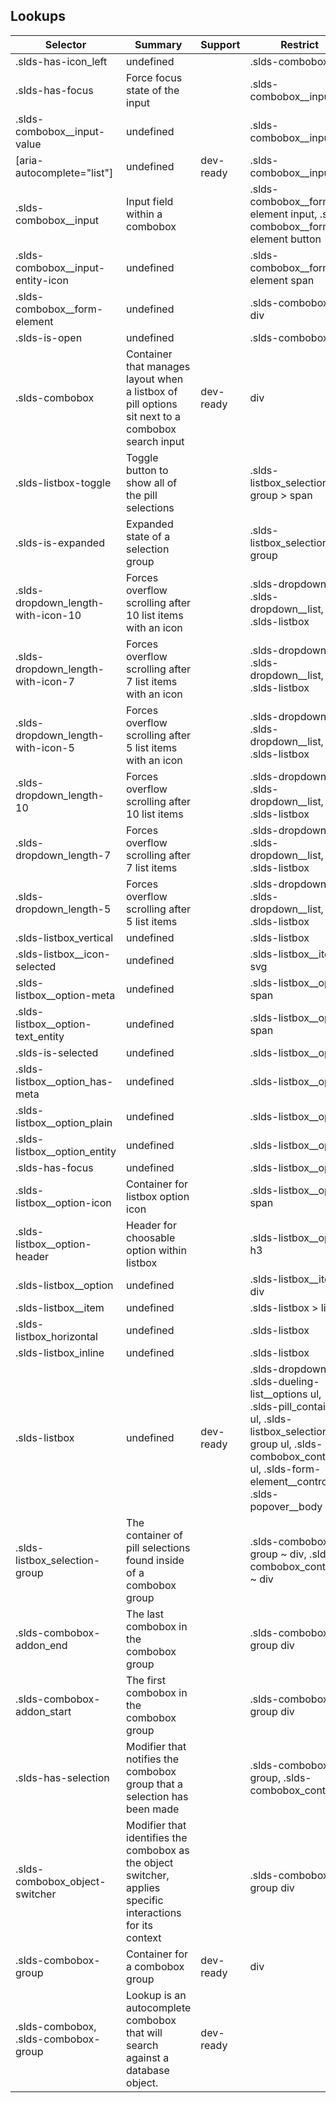 

## Lookups

| Selector | Summary | Support | Restrict | Variant | Modifier |
|-------|-------|-------|-------|-------|-------|
| .slds-has-icon_left | undefined |   | .slds-combobox |   |   |
| .slds-has-focus | Force focus state of the input |   | .slds-combobox__input |   |   |
| .slds-combobox__input-value | undefined |   | .slds-combobox__input |   |   |
| [aria-autocomplete="list"] | undefined | dev-ready | .slds-combobox__input | true |   |
| .slds-combobox__input | Input field within a combobox |   | .slds-combobox__form-element input, .slds-combobox__form-element button |   |   |
| .slds-combobox__input-entity-icon | undefined |   | .slds-combobox__form-element span |   |   |
| .slds-combobox__form-element | undefined |   | .slds-combobox > div |   |   |
| .slds-is-open | undefined |   | .slds-combobox |   | true |
| .slds-combobox | Container that manages layout when a listbox of pill options sit next to a combobox search input | dev-ready | div | true |   |
| .slds-listbox-toggle | Toggle button to show all of the pill selections |   | .slds-listbox_selection-group > span |   |   |
| .slds-is-expanded | Expanded state of a selection group |   | .slds-listbox_selection-group |   |   |
| .slds-dropdown_length-with-icon-10 | Forces overflow scrolling after 10 list items with an icon |   | .slds-dropdown, .slds-dropdown__list, .slds-listbox |   | true |
| .slds-dropdown_length-with-icon-7 | Forces overflow scrolling after 7 list items with an icon |   | .slds-dropdown, .slds-dropdown__list, .slds-listbox |   | true |
| .slds-dropdown_length-with-icon-5 | Forces overflow scrolling after 5 list items with an icon |   | .slds-dropdown, .slds-dropdown__list, .slds-listbox |   | true |
| .slds-dropdown_length-10 | Forces overflow scrolling after 10 list items |   | .slds-dropdown, .slds-dropdown__list, .slds-listbox |   | true |
| .slds-dropdown_length-7 | Forces overflow scrolling after 7 list items |   | .slds-dropdown, .slds-dropdown__list, .slds-listbox |   | true |
| .slds-dropdown_length-5 | Forces overflow scrolling after 5 list items |   | .slds-dropdown, .slds-dropdown__list, .slds-listbox |   | true |
| .slds-listbox_vertical | undefined |   | .slds-listbox |   | true |
| .slds-listbox__icon-selected | undefined |   | .slds-listbox__item svg |   |   |
| .slds-listbox__option-meta | undefined |   | .slds-listbox__option span |   |   |
| .slds-listbox__option-text_entity | undefined |   | .slds-listbox__option span |   |   |
| .slds-is-selected | undefined |   | .slds-listbox__option |   | true |
| .slds-listbox__option_has-meta | undefined |   | .slds-listbox__option |   |   |
| .slds-listbox__option_plain | undefined |   | .slds-listbox__option |   |   |
| .slds-listbox__option_entity | undefined |   | .slds-listbox__option |   |   |
| .slds-has-focus | undefined |   | .slds-listbox__option |   | true |
| .slds-listbox__option-icon | Container for listbox option icon |   | .slds-listbox__option span |   |   |
| .slds-listbox__option-header | Header for choosable option within listbox |   | .slds-listbox__option h3 |   |   |
| .slds-listbox__option | undefined |   | .slds-listbox__item > div |   |   |
| .slds-listbox__item | undefined |   | .slds-listbox > li |   |   |
| .slds-listbox_horizontal | undefined |   | .slds-listbox |   | true |
| .slds-listbox_inline | undefined |   | .slds-listbox |   | true |
| .slds-listbox | undefined | dev-ready | .slds-dropdown ul, .slds-dueling-list__options ul, .slds-pill_container ul, .slds-listbox_selection-group ul, .slds-combobox_container ul, .slds-form-element__control ul, .slds-popover__body ul | true |   |
| .slds-listbox_selection-group | The container of pill selections found inside of a combobox group |   | .slds-combobox-group ~ div, .slds-combobox_container ~ div |   |   |
| .slds-combobox-addon_end | The last combobox in the combobox group |   | .slds-combobox-group div |   |   |
| .slds-combobox-addon_start | The first combobox in the combobox group |   | .slds-combobox-group div |   |   |
| .slds-has-selection | Modifier that notifies the combobox group that a selection has been made |   | .slds-combobox-group, .slds-combobox_container |   |   |
| .slds-combobox_object-switcher | Modifier that identifies the combobox as the object switcher, applies specific interactions for its context |   | .slds-combobox-group div |   |   |
| .slds-combobox-group | Container for a combobox group | dev-ready | div | true |   |
| .slds-combobox, .slds-combobox-group | Lookup is an autocomplete combobox that will search against a database object. | dev-ready |   |   |   |